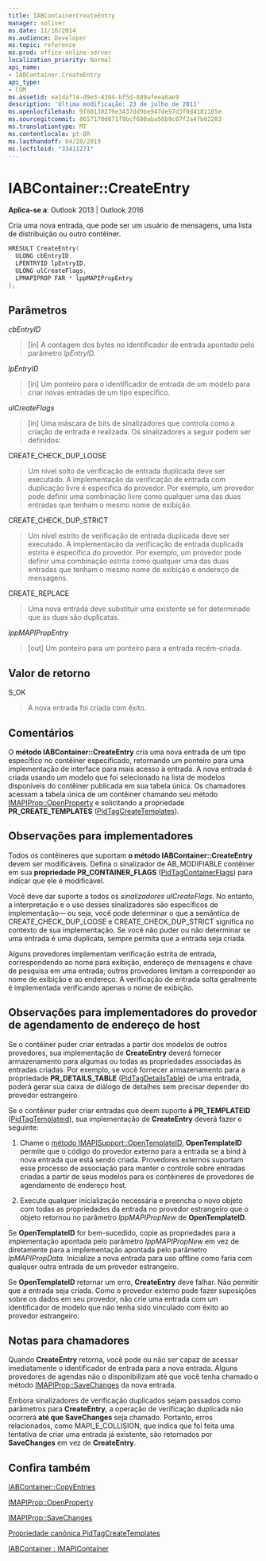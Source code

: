 ```yaml
---
title: IABContainerCreateEntry
manager: soliver
ms.date: 11/16/2014
ms.audience: Developer
ms.topic: reference
ms.prod: office-online-server
localization_priority: Normal
api_name:
- IABContainer.CreateEntry
api_type:
- COM
ms.assetid: ea1daf74-d9e3-4304-bf5d-889afeea6ae9
description: 'Última modificação: 23 de julho de 2011'
ms.openlocfilehash: 9f80130279e3437dd9be947de97d3f0d4181165e
ms.sourcegitcommit: 8657170d071f9bcf680aba50b9c07f2a4fb82283
ms.translationtype: MT
ms.contentlocale: pt-BR
ms.lasthandoff: 04/28/2019
ms.locfileid: "33411271"
---
```

# <a name="iabcontainercreateentry"></a>IABContainer::CreateEntry

  
  
**Aplica-se a**: Outlook 2013 | Outlook 2016 
  
Cria uma nova entrada, que pode ser um usuário de mensagens, uma lista de distribuição ou outro contêiner.
  
```cpp
HRESULT CreateEntry(
  ULONG cbEntryID,
  LPENTRYID lpEntryID,
  ULONG ulCreateFlags,
  LPMAPIPROP FAR * lppMAPIPropEntry
);
```

## <a name="parameters"></a>Parâmetros

 _cbEntryID_
  
> [in] A contagem dos bytes no identificador de entrada apontado pelo parâmetro _lpEntryID._ 
    
 _lpEntryID_
  
> [in] Um ponteiro para o identificador de entrada de um modelo para criar novas entradas de um tipo específico. 
    
 _ulCreateFlags_
  
> [in] Uma máscara de bits de sinalizadores que controla como a criação de entrada é realizada. Os sinalizadores a seguir podem ser definidos:
    
CREATE_CHECK_DUP_LOOSE 
  
> Um nível solto de verificação de entrada duplicada deve ser executado. A implementação da verificação de entrada com duplicação livre é específica do provedor. Por exemplo, um provedor pode definir uma combinação livre como qualquer uma das duas entradas que tenham o mesmo nome de exibição.
    
CREATE_CHECK_DUP_STRICT 
  
> Um nível estrito de verificação de entrada duplicada deve ser executado. A implementação da verificação de entrada duplicada estrita é específica do provedor. Por exemplo, um provedor pode definir uma combinação estrita como qualquer uma das duas entradas que tenham o mesmo nome de exibição e endereço de mensagens.
    
CREATE_REPLACE 
  
> Uma nova entrada deve substituir uma existente se for determinado que as duas são duplicatas.
    
 _lppMAPIPropEntry_
  
> [out] Um ponteiro para um ponteiro para a entrada recém-criada.
    
## <a name="return-value"></a>Valor de retorno

S_OK 
  
> A nova entrada foi criada com êxito.
    
## <a name="remarks"></a>Comentários

O **método IABContainer::CreateEntry** cria uma nova entrada de um tipo específico no contêiner especificado, retornando um ponteiro para uma implementação de interface para mais acesso à entrada. A nova entrada é criada usando um modelo que foi selecionado na lista de modelos disponíveis do contêiner publicada em sua tabela única. Os chamadores acessam a tabela única de um contêiner chamando seu método [IMAPIProp::OpenProperty](imapiprop-openproperty.md) e solicitando a propriedade **PR_CREATE_TEMPLATES** ([PidTagCreateTemplates](pidtagcreatetemplates-canonical-property.md)). 
  
## <a name="notes-to-implementers"></a>Observações para implementadores

Todos os contêineres que suportam **o método IABContainer::CreateEntry** devem ser modificáveis. Defina o sinalizador de AB_MODIFIABLE contêiner em sua **propriedade PR_CONTAINER_FLAGS** ([PidTagContainerFlags](pidtagcontainerflags-canonical-property.md)) para indicar que ele é modificável. 
  
Você deve dar suporte a todos os _sinalizadores ulCreateFlags._ No entanto, a interpretação e o uso desses sinalizadores são específicos de implementação— ou seja, você pode determinar o que a semântica de CREATE_CHECK_DUP_LOOSE e CREATE_CHECK_DUP_STRICT significa no contexto de sua implementação. Se você não puder ou não determinar se uma entrada é uma duplicata, sempre permita que a entrada seja criada. 
  
Alguns provedores implementam verificação estrita de entrada, correspondendo ao nome para exibição, endereço de mensagens e chave de pesquisa em uma entrada; outros provedores limitam a corresponder ao nome de exibição e ao endereço. A verificação de entrada solta geralmente é implementada verificando apenas o nome de exibição. 
  
## <a name="notes-to-host-address-book-provider-implementers"></a>Observações para implementadores do provedor de agendamento de endereço de host

Se o contêiner puder criar entradas a partir dos modelos de outros provedores, sua implementação de **CreateEntry** deverá fornecer armazenamento para algumas ou todas as propriedades associadas às entradas criadas. Por exemplo, se você fornecer armazenamento para a propriedade **PR_DETAILS_TABLE** ([PidTagDetailsTable](pidtagdetailstable-canonical-property.md)) de uma entrada, poderá gerar sua caixa de diálogo de detalhes sem precisar depender do provedor estrangeiro. 
  
Se o contêiner puder criar entradas que deem suporte **à PR_TEMPLATEID** ([PidTagTemplateid](pidtagtemplateid-canonical-property.md)), sua implementação de **CreateEntry** deverá fazer o seguinte: 
  
1. Chame o [método IMAPISupport::OpenTemplateID.](imapisupport-opentemplateid.md) **OpenTemplateID** permite que o código do provedor externo para a entrada se a bind à nova entrada que está sendo criada. Provedores externos suportam esse processo de associação para manter o controle sobre entradas criadas a partir de seus modelos para os contêineres de provedores de agendamento de endereço host. 
    
2. Execute qualquer inicialização necessária e preencha o novo objeto com todas as propriedades da entrada no provedor estrangeiro que o objeto retornou no parâmetro  _lppMAPIPropNew_ de **OpenTemplateID**.
    
Se **OpenTemplateID** for bem-sucedido, copie as propriedades para a implementação apontada pelo parâmetro _lppMAPIPropNew_ em vez de diretamente para a implementação apontada pelo parâmetro _lpMAPIPropData._ Inicialize a nova entrada para uso offline como faria com qualquer outra entrada de um provedor estrangeiro. 
  
Se **OpenTemplateID** retornar um erro, **CreateEntry** deve falhar. Não permitir que a entrada seja criada. Como o provedor externo pode fazer suposições sobre os dados em seu provedor, não crie uma entrada com um identificador de modelo que não tenha sido vinculado com êxito ao provedor estrangeiro. 
  
## <a name="notes-to-callers"></a>Notas para chamadores

Quando **CreateEntry** retorna, você pode ou não ser capaz de acessar imediatamente o identificador de entrada para a nova entrada. Alguns provedores de agendas não o disponibilizam até que você tenha chamado o método [IMAPIProp::SaveChanges](imapiprop-savechanges.md) da nova entrada. 
  
Embora sinalizadores de verificação duplicados sejam passados como parâmetros para **CreateEntry**, a operação de verificação duplicada não ocorrerá **até que SaveChanges** seja chamado. Portanto, erros relacionados, como MAPI_E_COLLISION, que indica que foi feita uma tentativa de criar uma entrada já existente, são retornados por **SaveChanges** em vez de **CreateEntry**.
  
## <a name="see-also"></a>Confira também



[IABContainer::CopyEntries](iabcontainer-copyentries.md)
  
[IMAPIProp::OpenProperty](imapiprop-openproperty.md)
  
[IMAPIProp::SaveChanges](imapiprop-savechanges.md)
  
[Propriedade canônica PidTagCreateTemplates](pidtagcreatetemplates-canonical-property.md)
  
[IABContainer : IMAPIContainer](iabcontainerimapicontainer.md)

